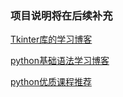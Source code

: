 ### 项目说明将在后续补充

[Tkinter库的学习博客](https://blog.csdn.net/qq_48979387/article/details/125706562)

[python基础语法学习博客](https://blog.csdn.net/euffylee/article/details/129542688)

[python优质课程推荐](https://www.bilibili.com/video/BV1s3411G7yM/?spm_id_from=333.337.search-card.all.click&vd_source=921eada654978852ca851819f83a0806)

